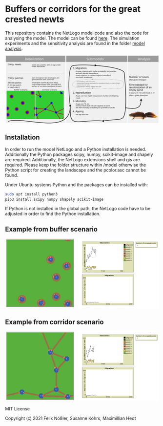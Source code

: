 # Buffers or corridors for the great crested newts

This repository contains the NetLogo model code and also the code for analysing the model. The model can be found [here](model/crested_newt.nlogo). The simulation experiments and the sensitivity analysis are found in the folder [model analysis](model%20analysis).

![model overview](additional%20material%20for%20report/newts_overview.svg)



## Installation 

In order to run the model NetLogo and a Python installation is needed. Additionally the Python packages scipy, numpy, scikit-image and shapely are required. Additionally, the NetLogo extensions shell and gis are required. Please keep the folder structure within /model otherwise the Python script for creating the landscape and the pcolor.asc cannot be found.

Under Ubuntu systems Python and the packages can be installed with:

```bash
sudo apt install python3
pip3 install scipy numpy shapely scikit-image
```



If Python is not installed in the global path, the NetLogo code have to be adjusted in order to find the Python installation.



## Example from buffer scenario

![model overview](additional%20material%20for%20report/buffer_animation.gif)



## Example from corridor scenario

![model overview](additional%20material%20for%20report/corridor_animation.gif)



MIT License

Copyright (c) 2021 Felix Nößler, Susanne Kohrs, Maximillian Hedt